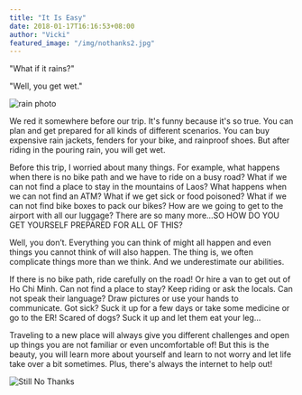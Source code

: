 ```yaml
---
title: "It Is Easy"
date: 2018-01-17T16:16:53+08:00
author: "Vicki"
featured_image: "/img/nothanks2.jpg"
---
```


"What if it rains?"

"Well, you get wet." <!--more-->

![rain photo](/img/DSC_1503.NEF.jpg/)

We red it somewhere before our trip. It's funny because it's so true. You can plan and get prepared for all kinds of different scenarios. You can buy expensive rain jackets, fenders for your bike, and rainproof shoes. But after riding in the pouring rain, you will get wet. 

Before this trip, I worried about many things. For example, what happens when there is no bike path and we have to ride on a busy road? What if we can not find a place to stay in the mountains of Laos? What happens when we can not find an ATM? What if we get sick or food poisoned? What if we can not find bike boxes to pack our bikes? How are we going to get to the airport with all our luggage? There are so many more…SO HOW DO YOU GET YOURSELF PREPARED FOR ALL OF THIS?

Well, you don’t. Everything you can think of might all happen and even things you cannot think of will also happen. The thing is, we often complicate things more than we think. And we underestimate our abilities. 

If there is no bike path, ride carefully on the road! Or hire a van to get out of Ho Chi Minh. Can not find a place to stay? Keep riding or ask the locals. Can not speak their language? Draw pictures or use your hands to communicate. Got sick? Suck it up for a few days or take some medicine or go to the ER! Scared of dogs? Suck it up and let them eat your leg…

Traveling to a new place will always give you different challenges and open up things you are not familiar or even uncomfortable of! But this is the beauty, you will learn more about yourself and learn to not worry and let life take over a bit sometimes. Plus, there's always the internet to help out! 

![Still No Thanks](/img/no_thanks.jpg/)